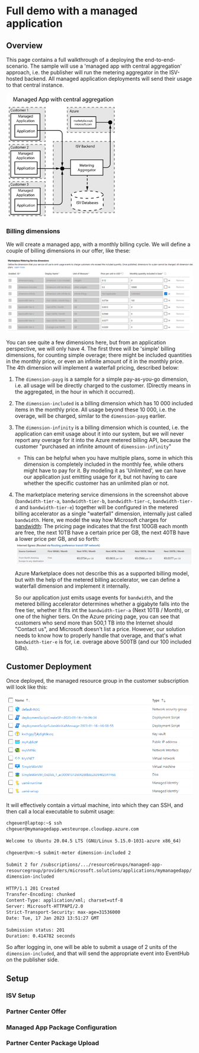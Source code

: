 # Full demo with a managed application

## Overview

This page contains a full walkthrough of a deploying the end-to-end-scenario. The sample will use a 'managed app with central aggregation' approach, i.e. the publisher will run the metering aggregator in the ISV-hosted backend. All managed application deployments will send their usage to that central instance.

<img src="../images/2023-01-17--central-aggregation.svg" alt="Managed app with central aggregation" width="300" />

### Billing dimensions

We will create a managed app, with a monthly billing cycle. We will define a couple of billing dimensions in our offer, like these:

![Screenshot of Marketplace Metering Service dimensions from partner center](2023-01-17--meted-billing-partner-center.png)

You can see quite a few dimensions here, but from an application perspective, we will only have 4. The first three will be 'simple' billing dimensions, for counting simple overage; there might be included quantities in the monthly price, or even an infinite amount of it in the monthly price. The 4th dimension will implement a waterfall pricing, described below:

1. The `dimension-payg` is a sample for a simple pay-as-you-go dimension, i.e. all usage will be directly charged to the customer. (Directly means in the aggregated, in the hour in which it occurred).

2. The `dimension-included` is a billing dimension which has 10 000 included items in the monthly price. All usage beyond these 10 000, i.e. the overage, will be charged, similar to the `dimension-payg` earlier.

3. The `dimension-infinity` is a billing dimension which is counted, i.e. the application can emit usage about it into our system, but we will never report any overage for it into the Azure metered billing API, because the customer "purchased an infinite amount of `dimension-infinity`" 

   - This can be helpful when you have multiple plans, some in which this dimension is completely included in the monthly fee, while others might have to pay for it. By modeling it as 'Unlimited', we can have our application just emitting usage for it, but not having to care whether the specific customer has an unlimited plan or not.

4. The marketplace metering service dimensions in the screenshot above (`bandwidth-tier-a`, `bandwidth-tier-b`, `bandwidth-tier-c`, `bandwidth-tier-d` and `bandwidth-tier-e`) together will be configured in the metered billing accelerator as a single "waterfall" dimension, internally just called `bandwidth`. Here, we model the way how Microsoft charges for [bandwidth](https://azure.microsoft.com/en-us/pricing/details/bandwidth/): The pricing page indicates that the first 100GB each month are free, the next 10TB have a certain price per GB, the next 40TB have a lower price per GB, and so forth:![Screenshot from the Azure Pricing page for Bandwidth](2023-01-17--azure-bandwidth-pricing.png)

   Azure Marketplace does not describe this as a supported billing model, but with the help of the metered billing accelerator, we can define a waterfall dimension and implement it internally. 

   So our application just emits usage events for `bandwidth`, and the metered billing accelerator determines whether a gigabyte falls into the free tier, whether it fits int the `bandwidth-tier-a` (Next 10TB / Month), or one of the higher tiers. On the Azure pricing page, you can see that customers who send more than 500,1 TB into the Internet should "Contact us", and Microsoft doesn't list a price. However, our solution needs to know how to properly handle that overage, and that's what `bandwidth-tier-e` is for, i.e. overage above 500TB (and our 100 included GBs). 

## Customer Deployment

Once deployed, the managed resource group in the customer subscription will look like this: 

![Contents of the managed resource group](2023-01-17--managed-rg-contents.png)

It will effectively contain a virtual machine, into which they can SSH, and then call a local executable to submit usage:

```shell
chgeuer@laptop:~$ ssh chgeuer@mymanagedapp.westeurope.cloudapp.azure.com

Welcome to Ubuntu 20.04.5 LTS (GNU/Linux 5.15.0-1031-azure x86_64)

chgeuer@vm:~$ submit-meter dimension-included 2

Submit 2 for /subscriptions/.../resourceGroups/managed-app-resourcegroup/providers/microsoft.solutions/applications/mymanagedapp/ dimension-included

HTTP/1.1 201 Created
Transfer-Encoding: chunked
Content-Type: application/xml; charset=utf-8
Server: Microsoft-HTTPAPI/2.0
Strict-Transport-Security: max-age=31536000
Date: Tue, 17 Jan 2023 13:51:27 GMT

Submission status: 201
Duration: 0.414782 seconds
```

So after logging in, one will be able to submit a usage of 2 units of the `dimension-included`, and that will send the appropriate event into EventHub on the publisher side.

## Setup

### ISV Setup

### Partner Center Offer

### Managed App Package Configuration

### Partner Center Package Upload
